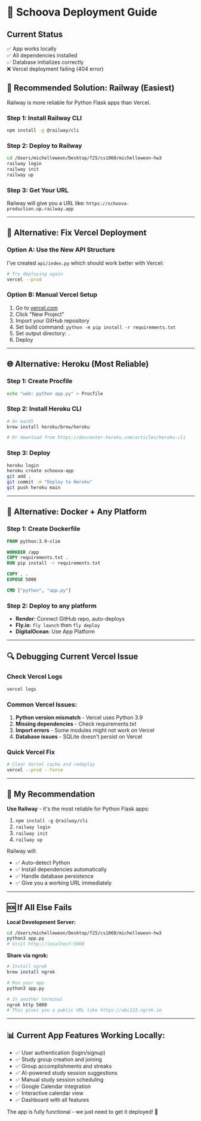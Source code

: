 # 🚀 Schoova Deployment Guide

## Current Status
✅ App works locally  
✅ All dependencies installed  
✅ Database initializes correctly  
❌ Vercel deployment failing (404 error)

## 🎯 **Recommended Solution: Railway (Easiest)**

Railway is more reliable for Python Flask apps than Vercel.

### Step 1: Install Railway CLI
```bash
npm install -g @railway/cli
```

### Step 2: Deploy to Railway
```bash
cd /Users/michelleweon/Desktop/f25/cs1060/michelleweon-hw3
railway login
railway init
railway up
```

### Step 3: Get Your URL
Railway will give you a URL like: `https://schoova-production.up.railway.app`

---

## 🔧 **Alternative: Fix Vercel Deployment**

### Option A: Use the New API Structure
I've created `api/index.py` which should work better with Vercel:

```bash
# Try deploying again
vercel --prod
```

### Option B: Manual Vercel Setup
1. Go to [vercel.com](https://vercel.com)
2. Click "New Project"
3. Import your GitHub repository
4. Set build command: `python -m pip install -r requirements.txt`
5. Set output directory: `.`
6. Deploy

---

## 🌐 **Alternative: Heroku (Most Reliable)**

### Step 1: Create Procfile
```bash
echo "web: python app.py" > Procfile
```

### Step 2: Install Heroku CLI
```bash
# On macOS
brew install heroku/brew/heroku

# Or download from https://devcenter.heroku.com/articles/heroku-cli
```

### Step 3: Deploy
```bash
heroku login
heroku create schoova-app
git add .
git commit -m "Deploy to Heroku"
git push heroku main
```

---

## 🐳 **Alternative: Docker + Any Platform**

### Step 1: Create Dockerfile
```dockerfile
FROM python:3.9-slim

WORKDIR /app
COPY requirements.txt .
RUN pip install -r requirements.txt

COPY . .
EXPOSE 5000

CMD ["python", "app.py"]
```

### Step 2: Deploy to any platform
- **Render**: Connect GitHub repo, auto-deploys
- **Fly.io**: `fly launch` then `fly deploy`
- **DigitalOcean**: Use App Platform

---

## 🔍 **Debugging Current Vercel Issue**

### Check Vercel Logs
```bash
vercel logs
```

### Common Vercel Issues:
1. **Python version mismatch** - Vercel uses Python 3.9
2. **Missing dependencies** - Check requirements.txt
3. **Import errors** - Some modules might not work on Vercel
4. **Database issues** - SQLite doesn't persist on Vercel

### Quick Vercel Fix
```bash
# Clear Vercel cache and redeploy
vercel --prod --force
```

---

## 🎯 **My Recommendation**

**Use Railway** - it's the most reliable for Python Flask apps:

1. `npm install -g @railway/cli`
2. `railway login`
3. `railway init`
4. `railway up`

Railway will:
- ✅ Auto-detect Python
- ✅ Install dependencies automatically
- ✅ Handle database persistence
- ✅ Give you a working URL immediately

---

## 🆘 **If All Else Fails**

**Local Development Server:**
```bash
cd /Users/michelleweon/Desktop/f25/cs1060/michelleweon-hw3
python3 app.py
# Visit http://localhost:5000
```

**Share via ngrok:**
```bash
# Install ngrok
brew install ngrok

# Run your app
python3 app.py

# In another terminal
ngrok http 5000
# This gives you a public URL like https://abc123.ngrok.io
```

---

## 📊 **Current App Features Working Locally:**
- ✅ User authentication (login/signup)
- ✅ Study group creation and joining
- ✅ Group accomplishments and streaks
- ✅ AI-powered study session suggestions
- ✅ Manual study session scheduling
- ✅ Google Calendar integration
- ✅ Interactive calendar view
- ✅ Dashboard with all features

The app is fully functional - we just need to get it deployed! 🚀
